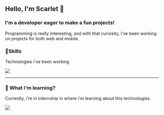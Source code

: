 ## Hello, I'm Scarlet 👋
### I'm a developer eager to make a fun projects!
Programming is really interesting, and with that curiosity, i've been working on projects for both web and mobile.

### 🔧Skills
Technologies i've been working
<p align="left">
  <a href="https://skillicons.dev">
    <img src="https://skillicons.dev/icons?i=java,spring,mysql,html,css,kotlin,php,androidstudio,unity" />
  </a>
</p>
<hr>

### 🧠 What i'm learning?
Currently, i'm in internship in where i'm learning about this technologies.
<p align="left">
  <a href="https://skillicons.dev">
    <img src="https://skillicons.dev/icons?i=angular,mongodb,tailwind,ts" />
  </a>
</p>
